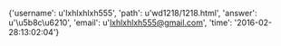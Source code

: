 {'username': u'lxhlxhlxh555', 'path': u'wd1218/1218.html', 'answer': u'\u5b8c\u6210', 'email': u'lxhlxhlxh555@gmail.com', 'time': '2016-02-28:13:02:04'}